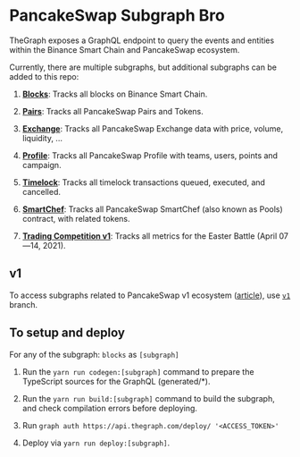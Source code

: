 # PancakeSwap Subgraph Bro

TheGraph exposes a GraphQL endpoint to query the events and entities within the Binance Smart Chain and PancakeSwap ecosystem.

Currently, there are multiple subgraphs, but additional subgraphs can be added to this repo:

1. **[Blocks](https://thegraph.com/explorer/subgraph/pancakeswap/blocks)**: Tracks all blocks on Binance Smart Chain.

2. **[Pairs](https://thegraph.com/explorer/subgraph/pancakeswap/pairs)**: Tracks all PancakeSwap Pairs and Tokens.

3. **[Exchange](https://thegraph.com/explorer/subgraph/pancakeswap/exchange)**: Tracks all PancakeSwap Exchange data with price, volume, liquidity, ...

4. **[Profile](https://thegraph.com/explorer/subgraph/pancakeswap/profile)**: Tracks all PancakeSwap Profile with teams, users, points and campaign.

5. **[Timelock](https://thegraph.com/explorer/subgraph/pancakeswap/timelock)**: Tracks all timelock transactions queued, executed, and cancelled.

6. **[SmartChef](https://thegraph.com/explorer/subgraph/pancakeswap/smartchef)**: Tracks all PancakeSwap SmartChef (also known as Pools) contract, with related tokens.

7. **[Trading Competition v1](https://thegraph.com/explorer/subgraph/pancakeswap/trading-competition-v1)**: Tracks all metrics for the Easter Battle (April 07—14, 2021).

## v1

To access subgraphs related to PancakeSwap v1 ecosystem ([article](https://pancakeswap.medium.com/the-great-migration-vote-4093cb3edf23)), use [`v1`](https://github.com/pancakeswap/pancake-subgraph/tree/v1) branch.

## To setup and deploy

For any of the subgraph: `blocks` as `[subgraph]`

1. Run the `yarn run codegen:[subgraph]` command to prepare the TypeScript sources for the GraphQL (generated/*).

2. Run the `yarn run build:[subgraph]` command to build the subgraph, and check compilation errors before deploying.

3. Run `graph auth https://api.thegraph.com/deploy/ '<ACCESS_TOKEN>'`

4. Deploy via `yarn run deploy:[subgraph]`.
